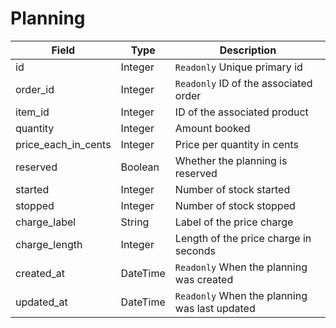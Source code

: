 # Planning

| Field               | Type     | Description                                   |
| ------------------- | -------- | --------------------------------------------- |
| id                  | Integer  | `Readonly` Unique primary id                  |
| order_id            | Integer  | `Readonly` ID of the associated order         |
| item_id             | Integer  | ID of the associated product                  |
| quantity            | Integer  | Amount booked                                 |
| price_each_in_cents | Integer  | Price per quantity in cents                   |
| reserved            | Boolean  | Whether the planning is reserved              |
| started             | Integer  | Number of stock started                       |
| stopped             | Integer  | Number of stock stopped                       |
| charge_label        | String   | Label of the price charge                     |
| charge_length       | Integer  | Length of the price charge in seconds         |
| created_at          | DateTime | `Readonly` When the planning was created      |
| updated_at          | DateTime | `Readonly` When the planning was last updated |
